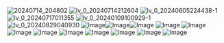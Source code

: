 ![20240714_204802](https://github.com/user-attachments/assets/cbb70f4b-722a-46a1-b478-c07327a6a9c2) ![lv_0_20240714212604](https://github.com/user-attachments/assets/0070dafa-fd1f-4004-a4ee-10ea9f0f2b91) ![lv_0_20240605224438-1](https://github.com/user-attachments/assets/cceea850-5452-4629-95d0-bec304b030e3) ![lv_0_20240717011355](https://github.com/user-attachments/assets/c2a96511-b809-4b4b-8024-52664edfb7ad) ![lv_0_20240109100929-1](https://github.com/user-attachments/assets/d9465eee-0eb9-428e-9f71-bf764bfb7e09) ![lv_0_20240829040930](https://github.com/user-attachments/assets/4275e5f1-17b9-47b0-8490-74f770d24487) ![Image](https://github.com/user-attachments/assets/3526a5c9-0df4-4a5e-b003-0fa5beb2982e)![Image](https://github.com/user-attachments/assets/cebed444-08f6-4231-abb9-c9c391cde353)![Image](https://github.com/user-attachments/assets/03110da6-36d1-459b-89c9-40aeed6d8671) ![Image](https://github.com/user-attachments/assets/54b19241-19eb-4219-a7d2-ec758bf5d971) ![Image](https://github.com/user-attachments/assets/1a0234a5-1bd5-447a-b42e-a6f987a19340) ![Image](https://github.com/user-attachments/assets/5573dd03-6667-4d7b-a784-b7f6e751da25) ![Image](https://github.com/user-attachments/assets/be29f720-deb2-4e2c-b889-449a44693949) ![Image](https://github.com/user-attachments/assets/89fb0758-ebd5-429a-b383-1054a10f6c16) ![Image](https://github.com/user-attachments/assets/d8a87762-0d5c-46a1-836a-87e693ddb0dc) ![Image](https://github.com/user-attachments/assets/d47c7e0c-cd7f-472c-a6e2-a5def11612bd) ![Image](https://github.com/user-attachments/assets/40796506-962c-4366-80ed-fad7ca627fc2) ![Image](https://github.com/user-attachments/assets/d3ca72a4-7a51-4aa7-ba0b-9569581dd231)



